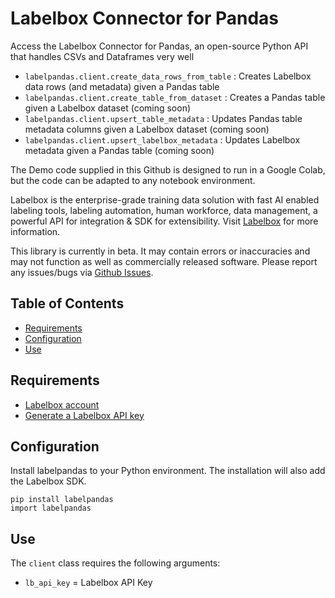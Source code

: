 # Labelbox Connector for Pandas

Access the Labelbox Connector for Pandas, an open-source Python API that handles CSVs and Dataframes very well
- `labelpandas.client.create_data_rows_from_table` :   Creates Labelbox data rows (and metadata) given a Pandas table
- `labelpandas.client.create_table_from_dataset`   :   Creates a Pandas table given a Labelbox dataset (coming soon)
- `labelpandas.client.upsert_table_metadata`       :   Updates Pandas table metadata columns given a Labelbox dataset (coming soon)
- `labelpandas.client.upsert_labelbox_metadata`    :   Updates Labelbox metadata given a Pandas table (coming soon)

The Demo code supplied in this Github is designed to run in a Google Colab, but the code can be adapted to any notebook environment.

Labelbox is the enterprise-grade training data solution with fast AI enabled labeling tools, labeling automation, human workforce, data management, a powerful API for integration & SDK for extensibility. Visit [Labelbox](http://labelbox.com/) for more information.

This library is currently in beta. It may contain errors or inaccuracies and may not function as well as commercially released software. Please report any issues/bugs via [Github Issues](https://github.com/Labelbox/labelpandas/issues).


## Table of Contents

* [Requirements](#requirements)
* [Configuration](#configuration)
* [Use](#Use)

## Requirements

* [Labelbox account](http://app.labelbox.com/)
* [Generate a Labelbox API key](https://labelbox.com/docs/api/getting-started#create_api_key)

## Configuration

Install labelpandas to your Python environment. The installation will also add the Labelbox SDK.

```
pip install labelpandas
import labelpandas
```

## Use

The `client` class requires the following arguments:
- `lb_api_key` = Labelbox API Key
